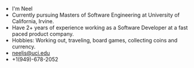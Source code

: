 - I'm Neel
- Currently pursuing Masters of Software Engineering at University of California, Irvine.
- Have 2+ years of experience working as a Software Developer at a fast paced product company.
- Hobbies: Working out, traveling, board games, collecting coins and currency.
- neeljs@uci.edu
- +1(949)-678-2052
